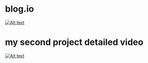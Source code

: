 # blog.io

[![Alt text](https://cdn.mos.cms.futurecdn.net/WqzWxn2pBqvPN9n4DBrjr5.jpg)](https://youtu.be/alH8wPF-Q_Y)

# my second project detailed video

[![Alt text](https://lh3.googleusercontent.com/lAgyD6GE920YvFNtEWmqYt3PMkRTVvFmHHPbo1ZCmJivgnVLNV1t4Af3YVFxxlYWeyLv)](https://youtu.be/LGC3r47Asvw)

